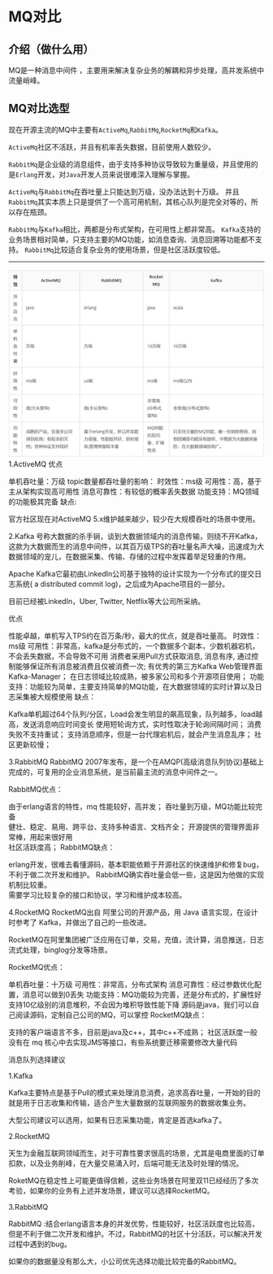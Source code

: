 # MQ对比
## 介绍（做什么用）
MQ是一种消息中间件 ，主要用来解决复杂业务的解耦和异步处理，高并发系统中流量峭峰。

## MQ对比选型
现在开源主流的MQ中主要有`ActiveMq`,`RabbitMq`,`RocketMq`和`Kafka`。  

`ActiveMq`社区不活跃，并且有机率丢失数据，目前使用人数较少。  

`RabbitMq`是企业级的消息组件，由于支持多种协议导致较为重量级，并且使用的是`Erlang`开发，对`Java`开发人员来说很难深入理解与掌握。

`ActiveMq`与`RabbitMq`在吞吐量上只能达到万级，没办法达到十万级。
并且`RabbitMq`其实本质上只是提供了一个高可用机制，其核心队列是完全对等的，所以存在瓶颈。

`RabbitMq`与`Kafka`相比，两都是分布式架构，在可用性上都非常高。
`Kafka`支持的业务场景相对简单，只支持主要的MQ功能，如消息查询、消息回溯等功能都不支持。
`RabbitMq`比较适合复杂业务的使用场景，但是社区活跃度较低。

---
![](./img/20190731223538.jpg)
1.ActiveMQ
优点

 单机吞吐量：万级
 topic数量都吞吐量的影响：
 时效性：ms级
 可用性：高，基于主从架构实现高可用性
 消息可靠性：有较低的概率丢失数据
 功能支持：MQ领域的功能极其完备
缺点:



官方社区现在对ActiveMQ 5.x维护越来越少，较少在大规模吞吐的场景中使用。



2.Kafka
号称大数据的杀手锏，谈到大数据领域内的消息传输，则绕不开Kafka，这款为大数据而生的消息中间件，以其百万级TPS的吞吐量名声大噪，迅速成为大数据领域的宠儿，在数据采集、传输、存储的过程中发挥着举足轻重的作用。

Apache Kafka它最初由LinkedIn公司基于独特的设计实现为一个分布式的提交日志系统( a distributed commit log)，之后成为Apache项目的一部分。

目前已经被LinkedIn，Uber, Twitter, Netflix等大公司所采纳。



优点

 性能卓越，单机写入TPS约在百万条/秒，最大的优点，就是吞吐量高。
 时效性：ms级
 可用性：非常高，kafka是分布式的，一个数据多个副本，少数机器宕机，不会丢失数据，不会导致不可用
 消费者采用Pull方式获取消息, 消息有序, 通过控制能够保证所有消息被消费且仅被消费一次;
 有优秀的第三方Kafka Web管理界面Kafka-Manager；
 在日志领域比较成熟，被多家公司和多个开源项目使用；
 功能支持：功能较为简单，主要支持简单的MQ功能，在大数据领域的实时计算以及日志采集被大规模使用
缺点：

 Kafka单机超过64个队列/分区，Load会发生明显的飙高现象，队列越多，load越高，发送消息响应时间变长
 使用短轮询方式，实时性取决于轮询间隔时间；
 消费失败不支持重试；
 支持消息顺序，但是一台代理宕机后，就会产生消息乱序；
 社区更新较慢；

3.RabbitMQ
RabbitMQ 2007年发布，是一个在AMQP(高级消息队列协议)基础上完成的，可复用的企业消息系统，是当前最主流的消息中间件之一。



RabbitMQ优点：

 由于erlang语言的特性，mq 性能较好，高并发；
 吞吐量到万级，MQ功能比较完备  
 健壮、稳定、易用、跨平台、支持多种语言、文档齐全；
 开源提供的管理界面非常棒，用起来很好用  
 社区活跃度高；
RabbitMQ缺点：

 erlang开发，很难去看懂源码，基本职能依赖于开源社区的快速维护和修复bug，不利于做二次开发和维护。
 RabbitMQ确实吞吐量会低一些，这是因为他做的实现机制比较重。  
 需要学习比较复杂的接口和协议，学习和维护成本较高。

4.RocketMQ
RocketMQ出自 阿里公司的开源产品，用 Java 语言实现，在设计时参考了 Kafka，并做出了自己的一些改进。

RocketMQ在阿里集团被广泛应用在订单，交易，充值，流计算，消息推送，日志流式处理，binglog分发等场景。



RocketMQ优点：

 单机吞吐量：十万级
 可用性：非常高，分布式架构
 消息可靠性：经过参数优化配置，消息可以做到0丢失
 功能支持：MQ功能较为完善，还是分布式的，扩展性好
 支持10亿级别的消息堆积，不会因为堆积导致性能下降
 源码是java，我们可以自己阅读源码，定制自己公司的MQ，可以掌控
RocketMQ缺点：

 支持的客户端语言不多，目前是java及c++，其中c++不成熟；
 社区活跃度一般
 没有在 mq 核心中去实现JMS等接口，有些系统要迁移需要修改大量代码


消息队列选择建议

1.Kafka

Kafka主要特点是基于Pull的模式来处理消息消费，追求高吞吐量，一开始的目的就是用于日志收集和传输，适合产生大量数据的互联网服务的数据收集业务。

大型公司建议可以选用，如果有日志采集功能，肯定是首选kafka了。



2.RocketMQ

天生为金融互联网领域而生，对于可靠性要求很高的场景，尤其是电商里面的订单扣款，以及业务削峰，在大量交易涌入时，后端可能无法及时处理的情况。

RoketMQ在稳定性上可能更值得信赖，这些业务场景在阿里双11已经经历了多次考验，如果你的业务有上述并发场景，建议可以选择RocketMQ。



3.RabbitMQ

RabbitMQ :结合erlang语言本身的并发优势，性能较好，社区活跃度也比较高，但是不利于做二次开发和维护。不过，RabbitMQ的社区十分活跃，可以解决开发过程中遇到的bug。

如果你的数据量没有那么大，小公司优先选择功能比较完备的RabbitMQ。
